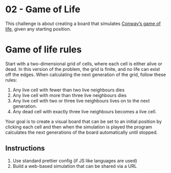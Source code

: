 # 02 - Game of Life

This challenge is about creating a board that simulates [Conway’s game of life][wp], given any starting position. 

# Game of life rules

Start with a two-dimensional grid of cells, where each cell is either alive or dead. In this version of the problem, the grid is finite, and no life can exist off the edges. When calculating the next generation of the grid, follow these rules:

   1. Any live cell with fewer than two live neighbours dies
   2. Any live cell with more than three live neighbours dies
   3. Any live cell with two or three live neighbours lives on to the next generation.
   4. Any dead cell with exactly three live neighbours becomes a live cell.

Your goal is to create a visual board that can be set to an initial position by clicking each cell and then when the simulation is played the program calculates the next generations of the board automatically until stopped.

## Instructions

1. Use standard prettier config (if JS like languages are used)
2. Build a web-based simulation that can be shared via a URL

[wp]: http://en.wikipedia.org/wiki/Conway%27s_Game_of_Life

